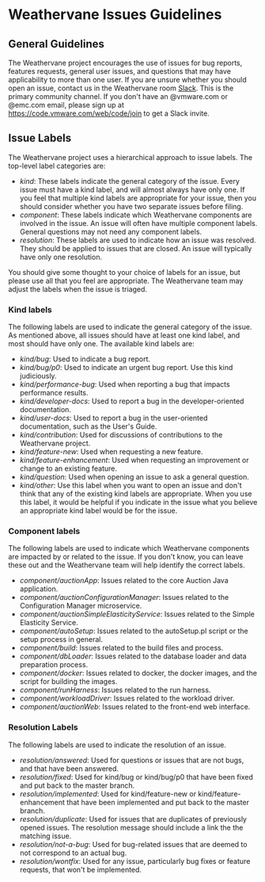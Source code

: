 # Weathervane Issues Guidelines

## General Guidelines

The Weathervane project encourages the use of issues for bug reports, features requests, general user issues, and questions that may have applicability to more than one user.  If you are unsure whether you should open an issue, contact us in the Weathervane room [Slack](https://vmwarecode.slack.com/messages/weathervane). This is the primary community channel. If you don't have an @vmware.com or @emc.com email, please sign up at https://code.vmware.com/web/code/join to get a Slack invite.  

## Issue Labels

The Weathervane project uses a hierarchical approach to issue labels.  The top-level label categories are:
- *kind*: These labels indicate the general category of the issue.  Every issue must have a kind label, and will almost always have only one.  If you feel that multiple kind labels are appropriate for your issue, then you should consider whether you have two separate issues before filing.
- *component*: These labels indicate which Weathervane components are involved in the issue. An issue will often have multiple component labels.  General questions may not need any component labels.
- *resolution*: These labels are used to indicate how an issue was resolved.  They should be applied to issues that are closed.  An issue will typically have only one resolution.

You should give some thought to your choice of labels for an issue, but please use all that you feel are appropriate.  The Weathervane team may adjust the labels when the issue is triaged.

### Kind labels

The following labels are used to indicate the general category of the issue.  As mentioned above, all issues should have at least one kind label, and most should have only one.  The available kind labels are:

- *kind/bug*: Used to indicate a bug report.
- *kind/bug/p0*: Used to indicate an urgent bug report.  Use this kind judiciously.
- *kind/performance-bug*: Used when reporting a bug that impacts performance results.
- *kind/developer-docs*: Used to report a bug in the developer-oriented documentation.
- *kind/user-docs*: Used to report a bug in the user-oriented documentation, such as the User's Guide.
- *kind/contribution*: Used for discussions of contributions to the Weathervane project.
- *kind/feature-new*: Used when requesting a new feature.
- *kind/feature-enhancement*: Used when requesting an improvement or change to an existing feature.
- *kind/question*: Used when opening an issue to ask a general question.
- *kind/other*: Use this label when you want to open an issue and don't think that any of the existing kind labels are appropriate. When you use this label, it would be helpful if you indicate in the issue what you believe an appropriate kind label would be for the issue.

### Component labels

The following labels are used to indicate which Weathervane components are impacted by or related to the issue.  If you don't know, you can leave these out and the Weathervane team will help identify the correct labels.

- *component/auctionApp*: Issues related to the core Auction Java application.
- *component/auctionConfigurationManager*: Issues related to the Configuration Manager microservice.
- *component/auctionSimpleElasticityService*: Issues related to the Simple Elasticity Service.
- *component/autoSetup*: Issues related to the autoSetup.pl script or the setup process in general.
- *component/build*: Issues related to the build files and process.
- *component/dbLoader*: Issues related to the database loader and data preparation process.
- *component/docker*: Issues related to docker, the docker images, and the script for building the images.
- *component/runHarness*: Issues related to the run harness.
- *component/workloadDriver*: Issues related to the workload driver.
- *component/auctionWeb*: Issues related to the front-end web interface.

### Resolution Labels

The following labels are used to indicate the resolution of an issue.

- *resolution/answered*: Used for questions or issues that are not bugs, and that have been answered.
- *resolution/fixed*: Used for kind/bug or kind/bug/p0 that have been fixed and put back to the master branch.
- *resolution/implemented*: Used for kind/feature-new or kind/feature-enhancement that have been implemented and put back to the master branch.
- *resolution/duplicate*: Used for issues that are duplicates of previously opened issues.  The resolution message should include a link the the matching issue.
- *resolution/not-a-bug*: Used for bug-related issues that are deemed to not correspond to an actual bug.
- *resolution/wontfix*: Used for any issue, particularly bug fixes or feature requests, that won't be implemented.
